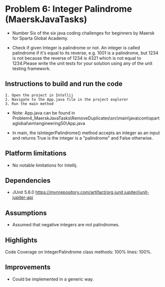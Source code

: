 # Problem 6: Integer Palindrome (MaerskJavaTasks)
* Number Six of the six java coding challenges for beginners by Maersk for Sparta Global Academy.

* Check if given Integer is palindrome or not. An integer is called palindrome if it's equal to its reverse, e.g. 1001 is a palindrome, but 1234 is not because the reverse of 1234 is 4321 which is not equal to 1234.Please write the unit tests for your solution using any of the unit testing framework.

## Instructions to build and run the code

    1. Open the project in Intellij
    2. Navigate to the App.java file in the project explorer
    3. Run the main method

* Note: App.java can be found in Problem4_MaerskJavaTasks\RemoveDuplicates\src\main\java\com\spartaglobal\em\engineering50\App.java

* In main, the isIntegerPalindrome() method accepts an integer as an input and returns True is the integer is a "palindrome" and False otherwise.

## Platform limitations

* No notable limitations for Intellij.

## Dependencies

* JUnit 5.6.0 https://mvnrepository.com/artifact/org.junit.jupiter/junit-jupiter-api 

## Assumptions

* Assumed that negative integers are not palindromes.

## Highlights

Code Coverage on IntegerPalindrome class methods: 100% lines: 100%.

## Improvements

* Could be implemented in a generic way.



